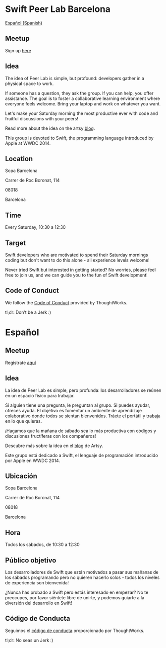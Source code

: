# Swift Peer Lab Barcelona

[Español (Spanish)](#español)

## Meetup

Sign up [here](https://www.meetup.com/ThoughtWorks-Barcelona/events/)

## Idea

The idea of Peer Lab is simple, but profound: developers gather in a physical space to work.

If someone has a question, they ask the group. If you can help, you offer assistance. The goal is to foster a collaborative learning environment where everyone feels welcome. Bring your laptop and work on whatever you want.

Let's make your Saturday morning the most productive ever with code and fruitful discussions with your peers!

Read more about the idea on the artsy [blog](http://artsy.github.io/blog/2015/08/10/peer-lab/).

This group is devoted to Swift, the programming language introduced by Apple at WWDC 2014.

## Location

Sopa Barcelona

Carrer de Roc Boronat, 114

08018

Barcelona

## Time

Every Saturday, 10:30 a 12:30

## Target

Swift developers who are motivated to spend their Saturday mornings coding but don't want to  do this alone - all experience levels welcome!

Never tried Swift but interested in getting started? No worries, please feel free to join us, and we can guide you to the fun of Swift development! 

## Code of Conduct

We follow the [Code of Conduct](https://info.thoughtworks.com/code-of-conduct-en.html) provided by ThoughtWorks.

tl;dr: Don’t be a Jerk :)

# Español

## Meetup

Registrate [aquí](https://www.meetup.com/ThoughtWorks-Barcelona/events/)

## Idea

La idea de Peer Lab es simple, pero profunda: los desarrolladores se reúnen en un espacio físico para trabajar.

Si alguien tiene una pregunta, le preguntan al grupo. Si puedes ayudar, ofreces ayuda. El objetivo es fomentar un ambiente de aprendizaje colaborativo donde todos se sientan bienvenidos. Tráete el portátil y trabaja en lo que quieras.

¡Hagamos que la mañana de sábado sea lo más productiva con códigos y discusiones fructíferas con los compañeros!

Descubre más sobre la idea en el [blog](http://artsy.github.io/blog/2015/08/10/peer-lab/) de Artsy.

Este grupo está dedicado a Swift, el lenguaje de programación introducido por Apple en WWDC 2014.

## Ubicación

Sopa Barcelona

Carrer de Roc Boronat, 114

08018

Barcelona

## Hora

Todos los sábados, de 10:30 a 12:30
 
## Público objetivo

Los desarrolladores de Swift que están motivados a pasar sus mañanas de los sábados programando pero no quieren hacerlo solos - todos los niveles de experiencia son bienvenida!

¿Nunca has probado a Swift pero estás interesado en empezar? No te preocupes, por favor siéntete libre de unirte, y podemos guiarte a la diversión del desarrollo en Swift!

## Código de Conducta

Seguimos el [código de conducta](https://info.thoughtworks.com/code-of-conduct-en.html) proporcionado por ThoughtWorks.

tl;dr: No seas un Jerk :)
